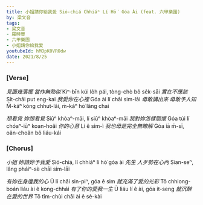```yaml
---
title: 小姐請你給我愛 Sió-chiá Chhiáⁿ Lí Hō͘ Góa Ài (feat. 六甲樂團)
by: 梁文音
tags:
- 梁文音
- 羅時豐
- 六甲樂團
- 小姐請你給我愛
youtubeId: hMOpK0VROdw
date: 2021/8/25
---
```


### [Verse]

*見面幾落擺 當作無熟似*
Kìⁿ-bīn kúi lo̍h pái, tòng-chò bô se̍k-sāi
*實在不應該*
Si̍t-chāi put eng-kai
*我愛你在心裡*
Góa ài lí chāi sim-lāi
*毋敢講出來 毋敢予人知*
M̄-káⁿ kóng chhut-lâi,  m̄-káⁿ hō͘ lâng chai

*想看覓 妳想看覓*
Siūⁿ khòaⁿ-māi, lí siūⁿ khòaⁿ-māi
*我對妳怎樣關懷*
Góa tùi lí chóaⁿ-iūⁿ koan-hoâi
*你的心意*
Lí ê sim-ì
*我也毋是完全無瞭解*
Góa iā m̄-sī, oân-choân bô liáu-kái

### [Chorus]

*小姐 妳請妳予我愛*
Sió-chiá, lí chhiáⁿ lí hō͘ góa ài
*先生 人歹勢在心內*
Sian-seⁿ, lâng pháiⁿ-sè chāi sim-lāi

*有妳在身邊我的心*
Ū lí chāi sin-piⁿ, góa ê sim
*就充滿了愛的光彩*
Tō chhiong-boán liáu ài ê kong-chhái
*有了你的愛我一生*
Ū liáu lí ê ài, góa it-seng
*就沉醉在愛的世界*
Tō tîm-chùi chāi ài ê sè-kài
